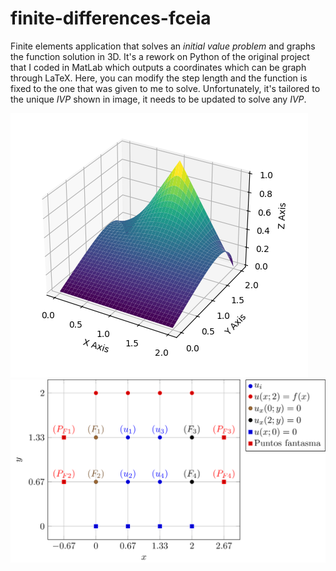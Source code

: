 # finite-differences-fceia
Finite elements application that solves an _initial value problem_ and graphs the function solution in 3D.
It's a rework on Python of the original project that I coded in MatLab which outputs a coordinates which can be graph through LaTeX. Here, you can modify the step length and the function is fixed to the one that was given to me to solve. Unfortunately, it's tailored to the unique _IVP_ shown in image, it needs to be updated to solve any _IVP_.

![Alt text](images/IPV-FINITES-DIFFERENCES.png)
![Alt text](images/TABLA-DIF-FINITAS.png)
